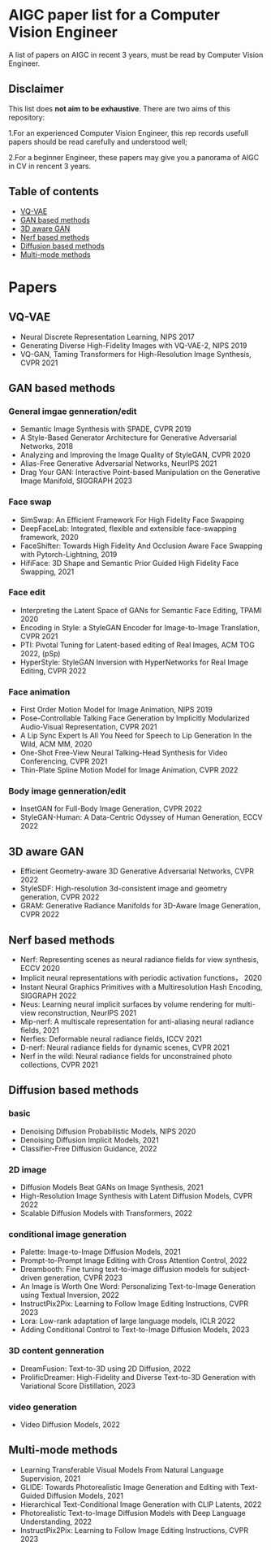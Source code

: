 # AIGC paper list for a Computer Vision Engineer
A list of papers on AIGC in recent 3 years, must be read by Computer Vision Engineer.

## Disclaimer
This list does __not aim to be exhaustive__. There are two aims of this repository: 

1.For an experienced Computer Vision Engineer, this rep records usefull papers should be read carefully and understood well;

2.For a beginner Engineer, these papers may give you a panorama of AIGC in CV in rencent 3 years.

## Table of contents
- [VQ-VAE](#VQ-VAE) 
- [GAN based methods](#GAN-based-methods) 
- [3D aware GAN](#3D-aware-GAN) 
- [Nerf based methods](#Nerf-based-methods) 
- [Diffusion based methods](#Diffusion-based-methods)
- [Multi-mode methods](#Multi-mode-methods)


# Papers
## VQ-VAE
* Neural Discrete Representation Learning, NIPS 2017
* Generating Diverse High-Fidelity Images with VQ-VAE-2, NIPS 2019
* VQ-GAN, Taming Transformers for High-Resolution Image Synthesis, CVPR 2021

## GAN based methods
### General imgae genneration/edit
* Semantic Image Synthesis with SPADE, CVPR 2019
* A Style-Based Generator Architecture for Generative Adversarial Networks, 2018
* Analyzing and Improving the Image Quality of StyleGAN, CVPR 2020
* Alias-Free Generative Adversarial Networks, NeurIPS 2021
* Drag Your GAN: Interactive Point-based Manipulation on the Generative Image Manifold, SIGGRAPH 2023		

### Face swap
* SimSwap: An Efficient Framework For High Fidelity Face Swapping
* DeepFaceLab: Integrated, flexible and extensible face-swapping framework, 2020
* FaceShifter: Towards High Fidelity And Occlusion Aware Face Swapping with Pytorch-Lightning, 2019
* HifiFace: 3D Shape and Semantic Prior Guided High Fidelity Face Swapping, 2021

### Face edit
* Interpreting the Latent Space of GANs for Semantic Face Editing, TPAMI 2020
* Encoding in Style: a StyleGAN Encoder for Image-to-Image Translation, CVPR 2021
* PTI: Pivotal Tuning for Latent-based editing of Real Images, ACM TOG 2022, (pSp)
* HyperStyle: StyleGAN Inversion with HyperNetworks for Real Image Editing, CVPR 2022

### Face animation
* First Order Motion Model for Image Animation, NIPS 2019
* Pose-Controllable Talking Face Generation by Implicitly Modularized Audio-Visual Representation, CVPR 2021
* A Lip Sync Expert Is All You Need for Speech to Lip Generation In the Wild, ACM MM, 2020
* One-Shot Free-View Neural Talking-Head Synthesis for Video Conferencing, CVPR 2021
* Thin-Plate Spline Motion Model for Image Animation, CVPR 2022

### Body image genneration/edit
* InsetGAN for Full-Body Image Generation, CVPR 2022
* StyleGAN-Human: A Data-Centric Odyssey of Human Generation, ECCV 2022


## 3D aware GAN
* Efficient Geometry-aware 3D Generative Adversarial Networks, CVPR 2022
* StyleSDF: High-resolution 3d-consistent image and geometry generation, CVPR 2022
* GRAM: Generative Radiance Manifolds for 3D-Aware Image Generation, CVPR 2022

## Nerf based methods
* Nerf: Representing scenes as neural radiance fields for view synthesis, ECCV 2020
* Implicit neural representations with periodic activation functions， 2020
* Instant Neural Graphics Primitives with a Multiresolution Hash Encoding, SIGGRAPH 2022
* Neus: Learning neural implicit surfaces by volume rendering for multi-view reconstruction, NeurIPS 2021
* Mip-nerf: A multiscale representation for anti-aliasing neural radiance fields, 2021
* Nerfies: Deformable neural radiance fields, ICCV 2021
* D-nerf: Neural radiance fields for dynamic scenes, CVPR 2021
* Nerf in the wild: Neural radiance fields for unconstrained photo collections, CVPR 2021

## Diffusion based methods
### basic
* Denoising Diffusion Probabilistic Models, NIPS 2020
* Denoising Diffusion Implicit Models, 2021
* Classifier-Free Diffusion Guidance, 2022

### 2D image
* Diffusion Models Beat GANs on Image Synthesis, 2021
* High-Resolution Image Synthesis with Latent Diffusion Models, CVPR 2022
* Scalable Diffusion Models with Transformers, 2022
		
### conditional image generation
* Palette: Image-to-Image Diffusion Models, 2021
* Prompt-to-Prompt Image Editing with Cross Attention Control, 2022
* Dreambooth: Fine tuning text-to-image diffusion models for subject-driven generation, CVPR 2023
* An Image is Worth One Word: Personalizing Text-to-Image Generation using Textual Inversion, 2022
* InstructPix2Pix: Learning to Follow Image Editing Instructions, CVPR 2023
* Lora: Low-rank adaptation of large language models, ICLR 2022
* Adding Conditional Control to Text-to-Image Diffusion Models, 2023
		
### 3D content genneration
* DreamFusion: Text-to-3D using 2D Diffusion, 2022
* ProlificDreamer: High-Fidelity and Diverse Text-to-3D Generation with Variational Score Distillation, 2023

### video generation
* Video Diffusion Models, 2022

## Multi-mode methods
* Learning Transferable Visual Models From Natural Language Supervision, 2021
* GLIDE: Towards Photorealistic Image Generation and Editing with Text-Guided Diffusion Models, 2021
* Hierarchical Text-Conditional Image Generation with CLIP Latents, 2022
* Photorealistic Text-to-Image Diffusion Models with Deep Language Understanding, 2022
* InstructPix2Pix: Learning to Follow Image Editing Instructions, CVPR 2023


